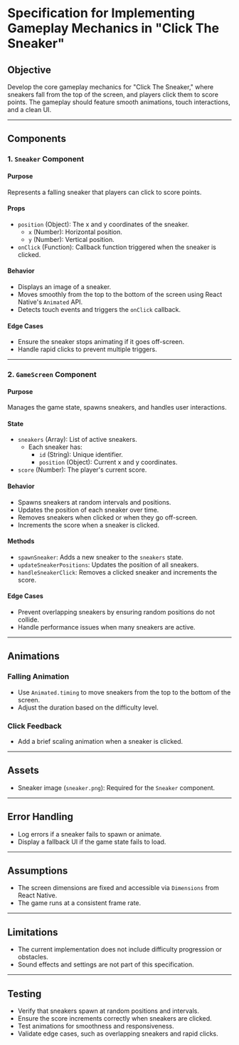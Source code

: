 # Specification for Implementing Gameplay Mechanics in "Click The Sneaker"

## Objective
Develop the core gameplay mechanics for "Click The Sneaker," where sneakers fall from the top of the screen, and players click them to score points. The gameplay should feature smooth animations, touch interactions, and a clean UI.

---

## Components

### 1. `Sneaker` Component

#### Purpose
Represents a falling sneaker that players can click to score points.

#### Props
- `position` (Object): The x and y coordinates of the sneaker.
  - `x` (Number): Horizontal position.
  - `y` (Number): Vertical position.
- `onClick` (Function): Callback function triggered when the sneaker is clicked.

#### Behavior
- Displays an image of a sneaker.
- Moves smoothly from the top to the bottom of the screen using React Native's `Animated` API.
- Detects touch events and triggers the `onClick` callback.

#### Edge Cases
- Ensure the sneaker stops animating if it goes off-screen.
- Handle rapid clicks to prevent multiple triggers.

---

### 2. `GameScreen` Component

#### Purpose
Manages the game state, spawns sneakers, and handles user interactions.

#### State
- `sneakers` (Array): List of active sneakers.
  - Each sneaker has:
    - `id` (String): Unique identifier.
    - `position` (Object): Current x and y coordinates.
- `score` (Number): The player's current score.

#### Behavior
- Spawns sneakers at random intervals and positions.
- Updates the position of each sneaker over time.
- Removes sneakers when clicked or when they go off-screen.
- Increments the score when a sneaker is clicked.

#### Methods
- `spawnSneaker`: Adds a new sneaker to the `sneakers` state.
- `updateSneakerPositions`: Updates the position of all sneakers.
- `handleSneakerClick`: Removes a clicked sneaker and increments the score.

#### Edge Cases
- Prevent overlapping sneakers by ensuring random positions do not collide.
- Handle performance issues when many sneakers are active.

---

## Animations

### Falling Animation
- Use `Animated.timing` to move sneakers from the top to the bottom of the screen.
- Adjust the duration based on the difficulty level.

### Click Feedback
- Add a brief scaling animation when a sneaker is clicked.

---

## Assets
- Sneaker image (`sneaker.png`): Required for the `Sneaker` component.

---

## Error Handling
- Log errors if a sneaker fails to spawn or animate.
- Display a fallback UI if the game state fails to load.

---

## Assumptions
- The screen dimensions are fixed and accessible via `Dimensions` from React Native.
- The game runs at a consistent frame rate.

---

## Limitations
- The current implementation does not include difficulty progression or obstacles.
- Sound effects and settings are not part of this specification.

---

## Testing
- Verify that sneakers spawn at random positions and intervals.
- Ensure the score increments correctly when sneakers are clicked.
- Test animations for smoothness and responsiveness.
- Validate edge cases, such as overlapping sneakers and rapid clicks.
